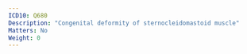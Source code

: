 ```yaml
---
ICD10: Q680
Description: "Congenital deformity of sternocleidomastoid muscle"
Matters: No
Weight: 0
---
```

